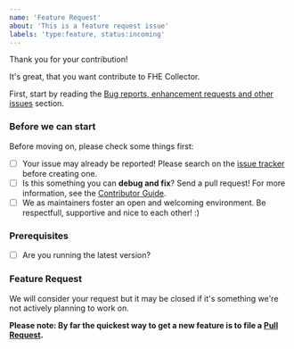 ```yaml
---
name: 'Feature Request'
about: 'This is a feature request issue'
labels: 'type:feature, status:incoming'
---
```


<!-- Provide a general summary of your changes in the Title above. -->
<!-- You can erase any parts of this template not applicable to your Issue. -->
<!-- Show that you have done a step, by checking the checkboxes. -->

Thank you for your contribution!

It's great, that you want contribute to FHE Collector.

First, start by reading the [Bug reports, enhancement requests and other issues](https://fhe-collector.readthedocs.io/en/master/contributing/contributing.html) section.

### Before we can start

Before moving on, please check some things first:

* [ ] Your issue may already be reported! Please search on the [issue tracker](https://github.com/ScholCommLab/fhe-collector/issues) before creating one.
* [ ] Is this something you can **debug and fix**? Send a pull request! For more information, see the [Contributor Guide](https://fhe-collector.readthedocs.io/en/master/contributing/contributing.html).
* [ ] We as maintainers foster an open and welcoming environment. Be respectfull, supportive and nice to each other! :)

### Prerequisites

* [ ] Are you running the latest version?

### Feature Request

We will consider your request but it may be closed if it's something we're not actively planning to work on.

**Please note: By far the quickest way to get a new feature is to file a [Pull Request](https://github.com/ScholCommLab/fhe-collector/pulls).**
